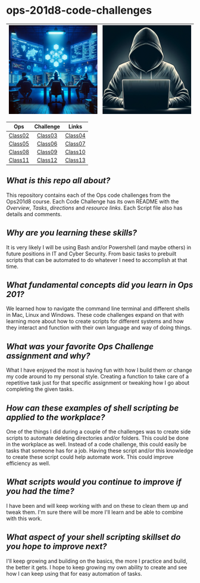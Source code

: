 # ops-201d8-code-challenges


| ![Banner Image](./assets/cc.png) | ![Banner Image](./assets/hoode.png) |
|:---:|:---:|


  | Ops | Challenge | Links |
  |:----------------------:|:-----------------------:|:----------------------:|
  | [Class02](./Class02/)  |  [Class03](./Class03/)  |  [Class04](./Class04/) |
  | [Class05](./Class05/)  |  [Class06](./Class06/)  |  [Class07](./Class07/) |
  | [Class08](./Class08/)  |  [Class09](./Class09/)  |  [Class10](./Class10/) |
  | [Class11](./Class11/)  |   [Class12](./Class12/)   |  [Class13](./Class13/) |

## ***What is this repo all about?***

This repository contains each of the Ops code challenges from the Ops201d8 course. Each Code Challenge has its own README with the *Overview*, *Tasks*, *directions* and *resource links*. Each Script file also has details and comments.

## ***Why are you learning these skills?***

It is very likely I will be using Bash and/or Powershell (and maybe others) in future positions in IT and Cyber Security. From basic tasks to prebuilt scripts that can be automated to do whatever I need to accomplish at that time.

## ***What fundamental concepts did you learn in Ops 201?***

We learned how to navigate the command line terminal and different shells in Mac, Linux and Windows. These code challenges expand on that with learning more about how to create scripts for different systems and how they interact and function with their own language and way of doing things.

## ***What was your favorite Ops Challenge assignment and why?***

What I have enjoyed the most is having fun with how I build them or change my code around to my personal style. Creating a function to take care of a repetitive task just for that specific assignment or tweaking how I go about completing the given tasks.

## ***How can these examples of shell scripting be applied to the workplace?***

One of the things I did during a couple of the challenges was to create side scripts to automate deleting directories and/or folders. This could be done in the workplace as well. Instead of a code challenge, this could easily be tasks that someone has for a job. Having these script and/or this knowledge to create these script could help automate work. This could improve efficiency as well.

## ***What scripts would you continue to improve if you had the time?***

I have been and will keep working with and on these to clean them up and tweak them. I'm sure there will be more I'll learn and be able to combine with this work.

## ***What aspect of your shell scripting skillset do you hope to improve next?***

I'll keep growing and building on the basics, the more I practice and build, the better it gets. I hope to keep growing my own ability to create and see how I can keep using that for easy automation of tasks.
